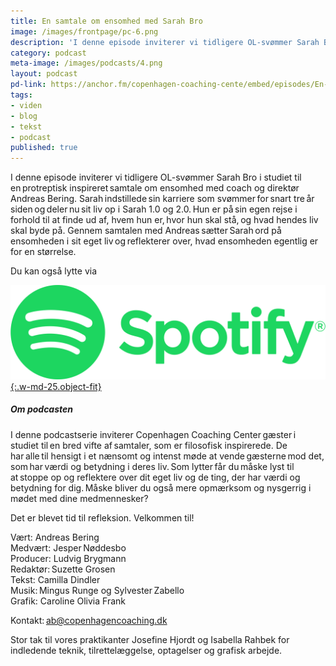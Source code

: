 ```yaml
---
title: En samtale om ensomhed med Sarah Bro
image: /images/frontpage/pc-6.png
description: 'I denne episode inviterer vi tidligere OL-svømmer Sarah Bro i studiet til en protreptisk inspireret samtale om ensomhed med coach og direktør Andreas Bering.'
category: podcast
meta-image: /images/podcasts/4.png
layout: podcast
pd-link: https://anchor.fm/copenhagen-coaching-cente/embed/episodes/En-samtale-om-Ensomhed-med-Sarah-Bro-e1toltk
tags:
- viden
- blog
- tekst
- podcast
published: true
---
```


I denne episode inviterer vi tidligere OL-svømmer Sarah Bro i studiet til en protreptisk inspireret samtale om ensomhed med coach og direktør Andreas Bering. Sarah indstillede sin karriere som svømmer for snart tre år siden og deler nu sit liv op i Sarah 1.0 og 2.0. Hun er på sin egen rejse i forhold til at finde ud af, hvem hun er, hvor hun skal stå, og hvad hendes liv skal byde på. Gennem samtalen med Andreas sætter Sarah ord på ensomheden i sit eget liv og reflekterer over, hvad ensomheden egentlig er for en størrelse.

Du kan også lytte via

[![Lyt til SamtaleRummet via Spotify](/images/podcasts/spotify.png "Lyt til SamtaleRummet via Spotify"){:.w-md-25.object-fit}](https://open.spotify.com/episode/0l3dZnOLSTHCEqmhj2ySLy)

##### Om podcasten

I denne podcastserie inviterer Copenhagen Coaching Center gæster i studiet til en bred vifte af samtaler, som er filosofisk inspirerede. De har alle til hensigt i et nænsomt og intenst møde at vende gæsterne mod det, som har værdi og betydning i deres liv. Som lytter får du måske lyst til at stoppe op og reflektere over dit eget liv og de ting, der har værdi og betydning for dig. Måske bliver du også mere opmærksom og nysgerrig i mødet med dine medmennesker?

Det er blevet tid til refleksion. Velkommen til!  

Vært: Andreas Bering<br>
Medvært: Jesper Nøddesbo<br>
Producer: Ludvig Brygmann<br>
Redaktør: Suzette Grosen<br>
Tekst: Camilla Dindler<br>
Musik: Mingus Runge og Sylvester Zabello<br>
Grafik: Caroline Olivia Frank

Kontakt: ab@copenhagencoaching.dk

Stor tak til vores praktikanter Josefine Hjordt og Isabella Rahbek for indledende teknik, tilrettelæggelse, optagelser og grafisk arbejde. 
